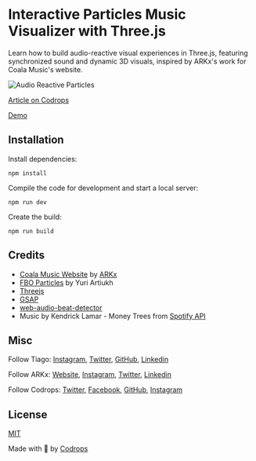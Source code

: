 # Interactive Particles Music Visualizer with Three.js

Learn how to build audio-reactive visual experiences in Three.js, featuring synchronized sound and dynamic 3D visuals, inspired by ARKx's work for Coala Music's website.

![Audio Reactive Particles](https://codrops-1f606.kxcdn.com/codrops/wp-content/uploads/2023/12/feature_particles-visualizer_high.gif?x27001)

[Article on Codrops](https://tympanus.net/codrops/?p=74700)

[Demo](https://tympanus.net/Tutorials/AudioReactiveParticles/)

## Installation

Install dependencies:

```
npm install
```

Compile the code for development and start a local server:

```
npm run dev
```

Create the build:

```
npm run build
```

## Credits

- [Coala Music Website](https://coalamusic.com/) by [ARKx](https://arkx.cc)
- [FBO Particles](https://www.youtube.com/watch?v=oLH00MXTqNg) by Yuri Artiukh
- [Threejs](https://threejs.org/)
- [GSAP](https://gsap.com/)
- [web-audio-beat-detector](https://github.com/chrisguttandin/web-audio-beat-detector)
- Music by Kendrick Lamar - Money Trees from [Spotify API](https://developer.spotify.com/documentation/web-api/reference/get-track)

## Misc

Follow Tiago: [Instagram](https://instagram.com/tgcnzn), [Twitter](https://twitter.com/tgcnzn), [GitHub](https://github.com/tgcnzn), [Linkedin](https://www.linkedin.com/in/tcanzian/)

Follow ARKx: [Website](https://arkx.cc), [Instagram](https://instagram.com/arkx_cc), [Twitter](https://twitter.com/arkx_cc), [Linkedin](https://www.linkedin.com/company/arkx/)

Follow Codrops: [Twitter](http://www.twitter.com/codrops), [Facebook](http://www.facebook.com/codrops), [GitHub](https://github.com/codrops), [Instagram](https://www.instagram.com/codropsss/)

## License

[MIT](LICENSE)

Made with :blue_heart: by [Codrops](http://www.codrops.com)
